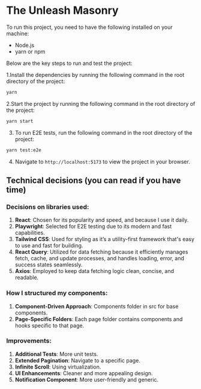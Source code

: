 
# The Unleash Masonry

To run this project, you need to have the following installed on your machine:
- Node.js
- yarn or npm


Below are the key steps to run and test the project:

1.Install the dependencies by running the following command in the root directory of the project:
```bash
yarn
```

2.Start the project by running the following command in the root directory of the project:
```bash
yarn start
```

3. To run E2E tests, run the following command in the root directory of the project:
```bash
yarn test:e2e
```

4. Navigate to `http://localhost:5173` to view the project in your browser.

## Technical decisions (you can read if you have time)
### Decisions on libraries used:
1. **React**: Chosen for its popularity and speed, and because I use it daily.
2. **Playwright**: Selected for E2E testing due to its modern and fast capabilities.
3. **Tailwind CSS**: Used for styling as it’s a utility-first framework that's easy to use and fast for building.
4. **React Query**: Utilized for data fetching because it efficiently manages fetch, cache, and update processes, and handles loading, error, and success states seamlessly.
5. **Axios**: Employed to keep data fetching logic clean, concise, and readable.

### How I structured my components:
1. **Component-Driven Approach**: Components folder in src for base components.
2. **Page-Specific Folders**: Each page folder contains components and hooks specific to that page.

### Improvements:
1. **Additional Tests**: More unit tests.
2. **Extended Pagination**: Navigate to a specific page.
3. **Infinite Scroll**: Using virtualization.
4. **UI Enhancements**: Cleaner and more appealing design.
5. **Notification Component**: More user-friendly and generic.